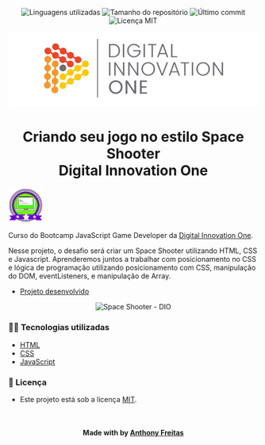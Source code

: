 <!-- Badges session -->
<p align="center">  
  <!-- languages -->
  <img src="" alt="Linguagens utilizadas">
  <!-- repo size -->
  <img src="" alt="Tamanho do repositório">
  <!-- last commit -->
  <img src="" alt="Último commit">
  <!-- licence MIT -->
  <img src="" alt="Licença MIT">
</p>

<!--Banner session-->
<p align="center">
  <img src="./src/assets/readme/banner.png" alt="DIO" title="Digital Innovation One">
</p>

<!--About session-->
<h1 align="center">Criando seu jogo no estilo Space Shooter<br>Digital Innovation One</h1>

<img src="./src/assets/readme/badge.png" title="Badge" width="70" height="70">

Curso do Bootcamp JavaScript Game Developer da [Digital Innovation One](https://digitalinnovation.one/).

Nesse projeto, o desafio será criar um Space Shooter utilizando HTML, CSS e Javascript. Aprenderemos juntos a trabalhar com posicionamento no CSS e lógica de programação utilizando posicionamento com CSS, manipulação do DOM, eventListeners, e manipulação de Array.

- [Projeto desenvolvido](https://)

<p align="center"><img src="./src/assets/readme/projeto.gif" title="Space Shooter - DIO"></p>

<h3>👨‍💻 Tecnologias utilizadas</h3>

- [HTML](https://www.w3schools.com/html/)
- [CSS](https://developer.mozilla.org/pt-BR/docs/Web/CSS)
- [JavaScript](https://developer.mozilla.org/en-US/docs/Web/JavaScript)

<!--License session-->
<h3>📝 Licença</h3>

- Este projeto está sob a licença [MIT](./LICENSE).

<!--Bottom session-->
<br><h4 align=center>Made with by <a target="_blank" href="https://sammyfreitas.github.io/portfolioSite/" >Anthony Freitas</a></h4>